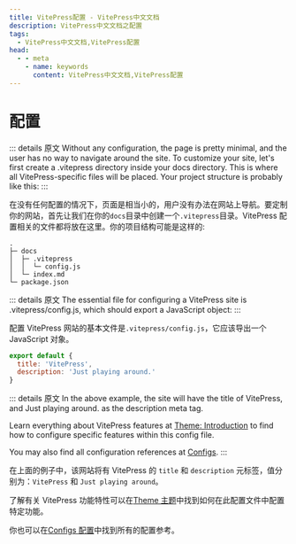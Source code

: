```yaml
---
title: VitePress配置 - VitePress中文文档
description: VitePress中文文档之配置
tags: 
  - VitePress中文文档,VitePress配置
head:
  - - meta
    - name: keywords
      content: VitePress中文文档,VitePress配置
---
```


# 配置

::: details 原文
Without any configuration, the page is pretty minimal, and the user has no way to navigate around the site. To customize your site, let's first create a .vitepress directory inside your docs directory. This is where all VitePress-specific files will be placed. Your project structure is probably like this:
:::

在没有任何配置的情况下，页面是相当小的，用户没有办法在网站上导航。要定制你的网站，首先让我们在你的`docs`目录中创建一个`.vitepress`目录。VitePress 配置相关的文件都将放在这里。你的项目结构可能是这样的:

```
.
├─ docs
│  ├─ .vitepress
│  │  └─ config.js
│  └─ index.md
└─ package.json
```

::: details 原文
The essential file for configuring a VitePress site is .vitepress/config.js, which should export a JavaScript object:
:::

配置 VitePress 网站的基本文件是`.vitepress/config.js`，它应该导出一个 JavaScript 对象。

``` js
export default {
  title: 'VitePress',
  description: 'Just playing around.'
}
```

::: details 原文
In the above example, the site will have the title of VitePress, and Just playing around. as the description meta tag.

Learn everything about VitePress features at [Theme: Introduction](https://vitepress.vuejs.org/guide/theme-introduction.html) to find how to configure specific features within this config file.

You may also find all configuration references at [Configs](https://vitepress.vuejs.org/config/introduction.html).
:::

在上面的例子中，该网站将有 VitePress 的 `title` 和 `description` 元标签，值分别为：`VitePress` 和 `Just playing around`。

了解有关 VitePress 功能特性可以在[Theme 主题](/vitepress-cn/theme-introduction)中找到如何在此配置文件中配置特定功能。

你也可以在[Configs 配置](/vitepress-cn/config-introduction)中找到所有的配置参考。